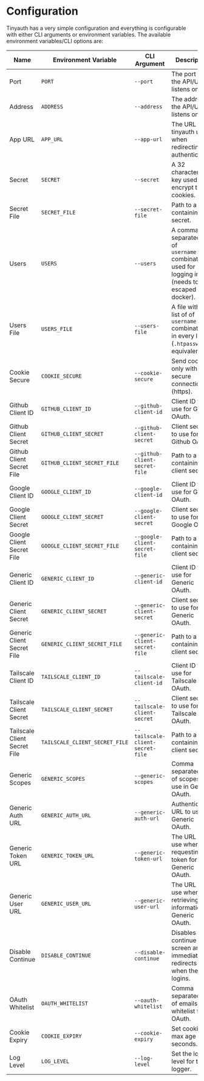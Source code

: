 # Configuration

Tinyauth has a very simple configuration and everything is configurable with either CLI arguments or environment variables. The available environment variables/CLI options are:

| Name                         | Environment Variable           | CLI Argument                     | Description                                                                                                 | Default   | Required                            |
| ---------------------------- | ------------------------------ | -------------------------------- | ----------------------------------------------------------------------------------------------------------- | --------- | ----------------------------------- |
| Port                         | `PORT`                         | `--port`                         | The port that the API/UI listens on.                                                                        | `3000`    | no                                  |
| Address                      | `ADDRESS`                      | `--address`                      | The address the API/UI listens on.                                                                          | `0.0.0.0` | no                                  |
| App URL                      | `APP_URL`                      | `--app-url`                      | The URL that tinyauth uses when redirecting for authentication.                                             | -         | yes                                 |
| Secret                       | `SECRET`                       | `--secret`                       | A 32 character long key used to encrypt the cookies.                                                        | -         | yes (except if secret file is used) |
| Secret File                  | `SECRET_FILE`                  | `--secret-file`                  | Path to a file containing the secret.                                                                       | -         | no                                  |
| Users                        | `USERS`                        | `--users`                        | A comma separated list of `username:hash` combinations used for logging in (needs to be escaped in docker). | -         | yes (except if users file is used)  |
| Users File                   | `USERS_FILE`                   | `--users-file`                   | A file with a list of of `username:hash` combinations in every line (`.htpasswd` equivalent)                | -         | no                                  |
| Cookie Secure                | `COOKIE_SECURE`                | `--cookie-secure`                | Send cookie only with a secure connection (https).                                                          | false     | no                                  |
| Github Client ID             | `GITHUB_CLIENT_ID`             | `--github-client-id`             | Client ID to use for Github OAuth.                                                                          | -         | no                                  |
| Github Client Secret         | `GITHUB_CLIENT_SECRET`         | `--github-client-secret`         | Client secret to use for Github OAuth.                                                                      | -         | no                                  |
| Github Client Secret File    | `GITHUB_CLIENT_SECRET_FILE`    | `--github-client-secret-file`    | Path to a file containing the client secret.                                                                | -         | no                                  |
| Google Client ID             | `GOOGLE_CLIENT_ID`             | `--google-client-id`             | Client ID to use for Google OAuth.                                                                          | -         | no                                  |
| Google Client Secret         | `GOOGLE_CLIENT_SECRET`         | `--google-client-secret`         | Client secret to use for Google OAuth.                                                                      | -         | no                                  |
| Google Client Secret File    | `GOOGLE_CLIENT_SECRET_FILE`    | `--google-client-secret-file`    | Path to a file containing the client secret.                                                                | -         | no                                  |
| Generic Client ID            | `GENERIC_CLIENT_ID`            | `--generic-client-id`            | Client ID to use for Generic OAuth.                                                                         | -         | no                                  |
| Generic Client Secret        | `GENERIC_CLIENT_SECRET`        | `--generic-client-secret`        | Client secret to use for Generic OAuth.                                                                     | -         | no                                  |
| Generic Client Secret File   | `GENERIC_CLIENT_SECRET_FILE`   | `--generic-client-secret-file`   | Path to a file containing the client secret.                                                                | -         | no                                  |
| Tailscale Client ID          | `TAILSCALE_CLIENT_ID`          | `--tailscale-client-id`          | Client ID to use for Tailscale OAuth.                                                                       | -         | no                                  |
| Tailscale Client Secret      | `TAILSCALE_CLIENT_SECRET`      | `--tailscale-client-secret`      | Client secret to use for Tailscale OAuth.                                                                   | -         | no                                  |
| Tailscale Client Secret File | `TAILSCALE_CLIENT_SECRET_FILE` | `--tailscale-client-secret-file` | Path to a file containing the client secret.                                                                | -         | no                                  |
| Generic Scopes               | `GENERIC_SCOPES`               | `--generic-scopes`               | Comma separated list of scopes to use in Generic OAuth.                                                     | -         | no                                  |
| Generic Auth URL             | `GENERIC_AUTH_URL`             | `--generic-auth-url`             | Authentication URL to use for Generic OAuth.                                                                | -         | no                                  |
| Generic Token URL            | `GENERIC_TOKEN_URL`            | `--generic-token-url`            | The URL to use when requesting the token for Generic OAuth.                                                 | -         | no                                  |
| Generic User URL             | `GENERIC_USER_URL`             | `--generic-user-url`             | The URL to use when retrieving user information in Generic OAuth.                                           | -         | no                                  |
| Disable Continue             | `DISABLE_CONTINUE`             | `--disable-continue`             | Disables the continue screen and immediately redirects when the user logins.                                | `false`   | no                                  |
| OAuth Whitelist              | `OAUTH_WHITELIST`              | `--oauth-whitelist`              | Comma separated list of emails to whitelist for OAuth.                                                      |
| Cookie Expiry                | `COOKIE_EXPIRY`                | `--cookie-expiry`                | Set cookie max age in seconds.                                                                              | 3600      | no                                  |
| Log Level                    | `LOG_LEVEL`                    | `--log-level`                    | Set the log level for the logger.                                                                           | 1         | no                                  |
